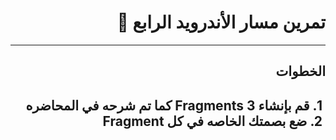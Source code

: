 <div dir = "rtl">

# تمرين مسار الأندرويد الرابع 💚

<hr>
<h2>
الخطوات
 <h2>
&#x202b; 1.   قم بإنشاء 3 Fragments كما تم شرحه في المحاضره 
<br>
&#x202b; 2.  ضع بصمتك الخاصه في كل Fragment
  <br>


